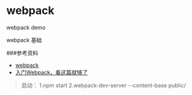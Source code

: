 # webpack
webpack demo

webpack 基础

###参考资料

* [webpack](https://webpack.github.io/docs/)
* [入门Webpack，看这篇就够了](http://www.jianshu.com/p/42e11515c10f)

>启动： 1.npm start 2.webpack-dev-server --content-base public/